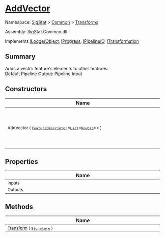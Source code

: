 # [AddVector](./AddVector.md)

Namespace: [SigStat]() > [Common](./../README.md) > [Transforms](./README.md)

Assembly: SigStat.Common.dll

Implements [ILoggerObject](./../ILoggerObject.md), [IProgress](./../Helpers/IProgress.md), [IPipelineIO](./../Pipeline/IPipelineIO.md), [ITransformation](./../ITransformation.md)

## Summary
Adds a vector feature's elements to other features.  <br>Default Pipeline Output: Pipeline Input

## Constructors

| Name | Summary | 
| --- | --- | 
| <div style="width:490px"><sub>AddVector ( [`FeatureDescriptor`](./../FeatureDescriptor-1.md)\<[`List`](https://docs.microsoft.com/en-us/dotnet/api/System.Collections.Generic.List-1)\<[`Double`](https://docs.microsoft.com/en-us/dotnet/api/System.Double)>> )</sub></div>| <sub>Initializes a new instance of the [Transforms.AddVector](https://github.com/hargitomi97/sigstat/blob/master/docs/md/SigStat/Common/Transforms/AddVector.md) class with a vector feature.  Don't forget to add as many Inputs as the vector's dimension.</sub></div>| <br>


## Properties

| Name | Summary | 
| --- | --- | 
| <div style="width:490px"><sub>Inputs</sub></div>| <sub>Inputs</sub></div>| <br>
| <div style="width:490px"><sub>Outputs</sub></div>| <sub>Outputs</sub></div>| <br>


## Methods

| Name | Summary | 
| --- | --- | 
| <div style="width:490px"><sub>[Transform](./Methods/AddVector-100663609.md) ( [`Signature`](./../Signature.md) )</sub></div>| <sub></sub></div>| <br>


